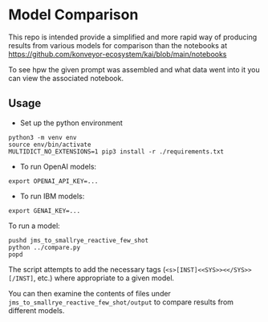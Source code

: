 # Model Comparison

This repo is intended provide a simplified and more rapid way of producing results from various models for comparison than the notebooks at https://github.com/konveyor-ecosystem/kai/blob/main/notebooks

To see hpw the given prompt was assembled and what data went into it you can view the associated notebook.

## Usage
- Set up the python environment
```
python3 -m venv env
source env/bin/activate
MULTIDICT_NO_EXTENSIONS=1 pip3 install -r ./requirements.txt
```

- To run OpenAI models:
```
export OPENAI_API_KEY=...
```

- To run IBM models:
```
export GENAI_KEY=...
```

To run a model:
```
pushd jms_to_smallrye_reactive_few_shot
python ../compare.py
popd
```

The script attempts to add the necessary tags (`<s>[INST]<<SYS>><</SYS>>[/INST]`, etc.) where appropriate to a given model.

You can then examine the contents of files under `jms_to_smallrye_reactive_few_shot/output` to compare results from different models.
